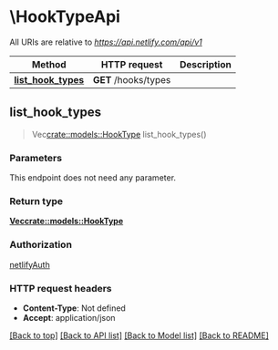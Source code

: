 # \HookTypeApi

All URIs are relative to *https://api.netlify.com/api/v1*

Method | HTTP request | Description
------------- | ------------- | -------------
[**list_hook_types**](HookTypeApi.md#list_hook_types) | **GET** /hooks/types | 



## list_hook_types

> Vec<crate::models::HookType> list_hook_types()


### Parameters

This endpoint does not need any parameter.

### Return type

[**Vec<crate::models::HookType>**](hookType.md)

### Authorization

[netlifyAuth](../README.md#netlifyAuth)

### HTTP request headers

- **Content-Type**: Not defined
- **Accept**: application/json

[[Back to top]](#) [[Back to API list]](../README.md#documentation-for-api-endpoints) [[Back to Model list]](../README.md#documentation-for-models) [[Back to README]](../README.md)

